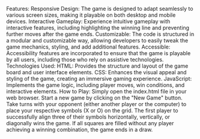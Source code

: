 Features:
Responsive Design: The game is designed to adapt seamlessly to various screen sizes, making it playable on both desktop and mobile devices.
Interactive Gameplay: Experience intuitive gameplay with interactive features, including highlighting the winning line and preventing further moves after the game ends.
Customizable: The code is structured in a modular and customizable way, allowing developers to easily tweak the game mechanics, styling, and add additional features.
Accessible: Accessibility features are incorporated to ensure that the game is playable by all users, including those who rely on assistive technologies.
Technologies Used:
HTML: Provides the structure and layout of the game board and user interface elements.
CSS: Enhances the visual appeal and styling of the game, creating an immersive gaming experience.
JavaScript: Implements the game logic, including player moves, win conditions, and interactive elements.
How to Play:
Simply open the index.html file in your web browser.
Start a new game by clicking on the "New Game" button.
Take turns with your opponent (either another player or the computer) to place your respective symbols (X or O) on the grid.
The first player to successfully align three of their symbols horizontally, vertically, or diagonally wins the game.
If all squares are filled without any player achieving a winning combination, the game ends in a draw.
